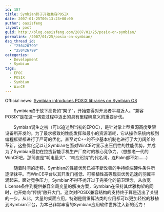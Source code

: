 ```yaml
---
id: 187
title: Symbian终于开始兼容POSIX
date: 2007-01-25T00:13:23+00:00
author: oasisfeng
layout: post
guid: http://blog.oasisfeng.com/2007/01/25/posix-on-symbian/
permalink: /2007/01/25/posix-on-symbian/
dsq_thread_id:
  - "250426799"
  - "250426799"
categories:
  - Development
  - Symbian
tags:
  - EPOC
  - POSIX
  - Symbian
  - WinCE
---
```

Official news: [Symbian introduces POSIX libraries on Symbian OS](http://www.symbian.com/news/pr/2007/pr20078721.html)

　　Symbian终于放下高贵的“架子”，开始变得对开发者平易近人。“兼容POSIX”是在这一演变过程中迈出的具有里程碑意义的重要步伐。

　　Symbian诞生之初（可以追述到当初的EPOC），是针对掌上型资源高度受限设备所开发的。为了最求极致的性能发挥和最小的资源消耗，它从操作系统内核到编程框架都进行了严苛的优化，甚至对C++的不少基本机制也进行了大刀阔斧的革新。这些优化足以让Symbian在面对WinCE时显示出压倒性的性能优势，并成为了Symbian最初在拉拢智能手机生产厂商时的核心竞争力。（想想老一代的WinCE吧，那简直是“耗电量大”、“响应迟钝”的代名词，连Palm都不如……）

　　随着时间的迁移，Symbian的性能优势已被不断改善的手持终端硬件条件所逐渐抹平。而WinCE平台以其开发门槛低、可移植性高等现实优势迅速的羽翼丰满起来。面对竞争压力，Symbian不得不抛开过于完美化的前卫理念，从放宽License条件到提供兼容全局变量的解决方案，Symbian在保持其优雅构架的同时，也开始向“传统”敞开大门。这次对POSIX兼容结构的支持终于算是迈出了关键的一步。从此，大量的桌面应用，特别是侧重算法类的应用都可以更加轻松的移植到Symbian平台，为本已非常丰富的Symbian应用软件世界注入新的活力！